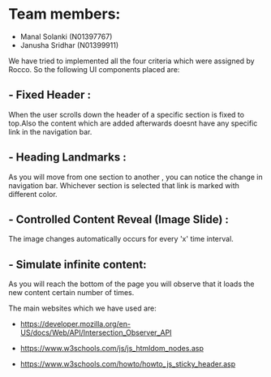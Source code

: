 # Team members:
- Manal Solanki (N01397767)
- Janusha Sridhar (N01399911)

We have tried to implemented all the four criteria which were assigned by Rocco. So the following UI components placed are:

## - Fixed Header : 
When the user scrolls down the header of a specific section is fixed to top.Also the content which are added afterwards doesnt have any specific link in the navigation bar.

## - Heading Landmarks :
As you will move from one section to another , you can notice the change in navigation bar. Whichever section is selected that link is marked with different color.

## - Controlled Content Reveal (Image Slide) :
The image changes automatically occurs for every 'x' time interval.

## - Simulate infinite content:
As you will reach the bottom of the page you will observe that it loads the  new content certain number of times.


The main websites which we have used are:

- https://developer.mozilla.org/en-US/docs/Web/API/Intersection_Observer_API

- https://www.w3schools.com/js/js_htmldom_nodes.asp

- https://www.w3schools.com/howto/howto_js_sticky_header.asp